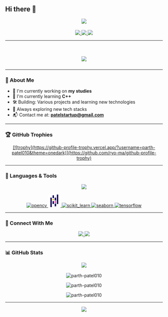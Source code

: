 ## Hi there 👋

<!-- 💻 TECHNICAL HEADER GIF -->
<div align="center">
    <img src="https://media.giphy.com/media/qgQUggAC3Pfv687qPC/giphy.gif" height="200" />
</div>

<br/>

<!-- 🔗 CONNECT LINKS -->
<div align="center">
    <a href="mailto:patelstartup@gmail.com">
        <img src="https://img.shields.io/badge/Gmail-Contact-red?style=for-the-badge&logo=gmail" />
    </a>
    <a href="https://github.com/parth-patel010" target="_blank">
        <img src="https://img.shields.io/badge/GitHub-Parth%20Patel-black?style=for-the-badge&logo=github" />
    </a>
    <a href="https://www.instagram.com/parthpatel_.__/" target="_blank">
        <img src="https://img.shields.io/badge/Instagram-Follow-E4405F?style=for-the-badge&logo=instagram" />
    </a>
</div>

---

<!-- ⌨️ TYPING ANIMATION -->
<h1 align="center">
    <img src="https://readme-typing-svg.herokuapp.com?font=Fira+Code&weight=500&size=24&pause=1000&center=true&vCenter=true&width=500&lines=Hey+%F0%9F%91%8B+I'm+Parth+Patel;Student+%7C+Developer;Currently+Learning+C%2B%2B;Let's+build+something+awesome!" />
</h1>

---

### 🚀 About Me

- 🔭 I'm currently working on **my studies**
- 🌱 I'm currently learning **C++**
- 🛠️ Building: Various projects and learning new technologies
- 📍 Always exploring new tech stacks
- 📬 Contact me at: **patelstartup@gmail.com**

---

### 🏆 GitHub Trophies

<p align="center">
    <a href="https://github.com/ryo-ma/github-profile-trophy">
        [![trophy](https://github-profile-trophy.vercel.app/?username=parth-patel010&theme=onedark)](https://github.com/ryo-ma/github-profile-trophy)
    </a>
</p>

---

### 🧰 Languages & Tools

<p align="center">
    <img src="https://skillicons.dev/icons?i=py,c,cpp,php,html,css,js,bash,git,github,mysql,sqlite,gitlab,postman,blender,arduino,linux,vscode,visualstudio,powershell,flask,pytorch,selenium,bootstrap" />
</p>

<p align="center">
    <a href="https://opencv.org/" target="_blank" rel="noreferrer">
        <img src="https://www.vectorlogo.zone/logos/opencv/opencv-icon.svg" alt="opencv" width="40" height="40"/>
    </a>
    <a href="https://pandas.pydata.org/" target="_blank" rel="noreferrer">
        <img src="https://raw.githubusercontent.com/devicons/devicon/2ae2a900d2f041da66e950e4d48052658d850630/icons/pandas/pandas-original.svg" alt="pandas" width="40" height="40"/>
    </a>
    <a href="https://scikit-learn.org/" target="_blank" rel="noreferrer">
        <img src="https://upload.wikimedia.org/wikipedia/commons/0/05/Scikit_learn_logo_small.svg" alt="scikit_learn" width="40" height="40"/>
    </a>
    <a href="https://seaborn.pydata.org/" target="_blank" rel="noreferrer">
        <img src="https://seaborn.pydata.org/_images/logo-mark-lightbg.svg" alt="seaborn" width="40" height="40"/>
    </a>
    <a href="https://www.tensorflow.org" target="_blank" rel="noreferrer">
        <img src="https://www.vectorlogo.zone/logos/tensorflow/tensorflow-icon.svg" alt="tensorflow" width="40" height="40"/>
    </a>
</p>

---

### 🔗 Connect With Me

<p align="center">
    <a href="mailto:patelstartup@gmail.com">
        <img src="https://img.shields.io/badge/Gmail-Send_Mail-red?style=for-the-badge&logo=gmail" />
    </a>
    <a href="https://www.instagram.com/parthpatel_.__/" target="_blank">
        <img src="https://img.shields.io/badge/Instagram-Follow-E4405F?style=for-the-badge&logo=instagram" />
    </a>
</p>

---

### 📊 GitHub Stats

<p align="center">
    <a href="https://github.com/KasRoudra/github-stats-card" alt="github-stats-card">
        <img src="https://kasroudra-stats-card.onrender.com/user?user=parth-patel010&theme=dracula&layout=compact"/>
    </a>
</p>

<p align="center">
    <img src="https://github-readme-stats.vercel.app/api/top-langs?username=parth-patel010&show_icons=true&locale=en&layout=pie&theme=dracula" alt="parth-patel010" />
</p>

<p align="center">
    <img src="https://github-readme-stats.vercel.app/api?username=parth-patel010&show_icons=true&locale=en&theme=synthwave" alt="parth-patel010" />
</p>

<p align="center">
    <img src="https://github-readme-streak-stats.herokuapp.com/?user=parth-patel010&theme=dracula" alt="parth-patel010" />
</p>

---

<p align="center">
    <img src="https://komarev.com/ghpvc/?username=parth-patel010&label=Profile%20views&color=brightgreen&style=flat" />
</p>
